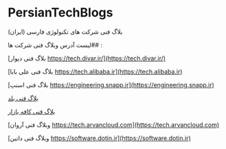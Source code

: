 # PersianTechBlogs
بلاگ فنی شرکت های تکنولوژی فارسی (ایران)

لیست آدرس وبلاگ فنی شرکت ها##   :
 
[بلاگ فنی دیوار https://tech.divar.ir/](https://tech.divar.ir/)

[بلاگ  فنی علی بابا https://tech.alibaba.ir](https://tech.alibaba.ir)

[بلاگ فنی اسنپ https://engineering.snapp.ir](https://engineering.snapp.ir)

[بلاگ فنی بلد](https://tech.balad.ir)

[بلاگ فنی کافه بازار](https://tech.cafebazaar.ir)

[وبلاگ فنی آروان https://tech.arvancloud.com](https://tech.arvancloud.com)

[وبلاگ فنی  داتین https://software.dotin.ir](https://software.dotin.ir)
